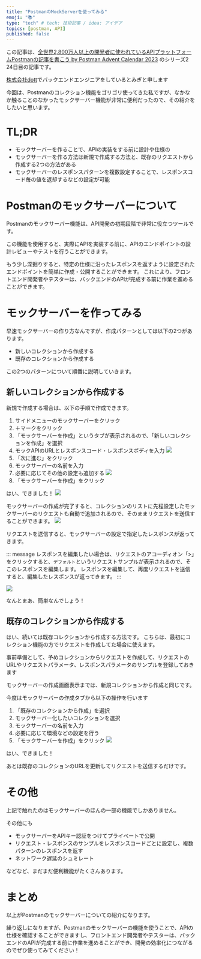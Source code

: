 ```yaml
---
title: "PostmanのMockServerを使ってみる"
emoji: "📚"
type: "tech" # tech: 技術記事 / idea: アイデア
topics: [postman, API]
published: false
---
```


この記事は、[全世界2,800万人以上の開発者に使われているAPIプラットフォームPostmanの記事を書こう by Postman Advent Calendar 2023](https://qiita.com/advent-calendar/2023/postman) のシリーズ2 24日目の記事です。

[株式会社dott](https://thedott.io/)でバックエンドエンジニアをしているとみぎと申します

今回は、Postmanのコレクション機能をゴリゴリ使ってきた私ですが、なかなか触ることのなかったモックサーバー機能が非常に便利だったので、その紹介をしたいと思います。

# TL;DR

* モックサーバーを作ることで、APIの実装をする前に設計や仕様の
* モックサーバーを作る方法は新規で作成する方法と、既存のリクエストから作成する2つの方法がある
* モックサーバーのレスポンスパターンを複数設定することで、レスポンスコード毎の値を返却するなどの設定が可能


# Postmanのモックサーバーについて

Postmanのモックサーバー機能は、API開発の初期段階で非常に役立つツールです。

この機能を使用すると、実際にAPIを実装する前に、APIのエンドポイントの設計レビューやテストを行うことができます。

もう少し深掘りすると、特定の仕様に沿ったレスポンスを返すように設定されたエンドポイントを簡単に作成・公開することができます。
これにより、フロントエンド開発者やテスターは、バックエンドのAPIが完成する前に作業を進めることができます。

# モックサーバーを作ってみる

早速モックサーバーの作り方なんですが、作成パターンとしては以下の2つがあります。

* 新しいコレクションから作成する
* 既存のコレクションから作成する

この2つのパターンについて順番に説明していきます。


## 新しいコレクションから作成する

新規で作成する場合は、以下の手順で作成できます。

1. サイドメニューのモックサーバーをクリック
2. ＋マークをクリック
3. 「モックサーバーを作成」というタブが表示されるので、「新しいコレクションを作成」を選択
4. モックAPIのURLとレスポンスコード・レスポンスボディを入力
    ![](https://storage.googleapis.com/zenn-user-upload/b14a065824f3-20231223.gif)
5. 「次に進む」をクリック
6. モックサーバーの名前を入力
7. 必要に応じてその他の設定も追加する
![](https://storage.googleapis.com/zenn-user-upload/9fe5e045a017-20231223.png)
1. 「モックサーバーを作成」をクリック

はい、できました！
![](https://storage.googleapis.com/zenn-user-upload/ae96d7ae52d9-20231223.png)

モックサーバーの作成が完了すると、コレクションのリストに先程設定したモックサーバーのリクエストも自動で追加されるので、そのままリクエストを送信することができます。
![](https://storage.googleapis.com/zenn-user-upload/b78a42e6125f-20231223.png)


リクエストを送信すると、モックサーバーの設定で指定したレスポンスが返ってきます。

::: message
レスポンスを編集したい場合は、リクエストのアコーディオン「>」をクリックすると、`デフォルト`というリクエストサンプルが表示されるので、そこのレスポンスを編集します。
レスポンスを編集して、再度リクエストを送信すると、編集したレスポンスが返ってきます。
:::

![](https://storage.googleapis.com/zenn-user-upload/1feaeb342eee-20231223.gif)

なんとまあ、簡単なんでしょう！


## 既存のコレクションから作成する

はい、続いては既存コレクションから作成する方法です。
こちらは、最初にコレクション機能の方でリクエストを作成してた場合に使えます。


事前準備として、予めコレクションからリクエストを作成して、リクエストのURLやリクエストパラメータ、レスポンスパラメータのサンプルを登録しておきます


モックサーバーの作成画面表示までは、新規コレクションから作成と同じです。

今度はモックサーバーの作成タブから以下の操作を行います

1. 「既存のコレクションから作成」を選択
2. モックサーバー化したいコレクションを選択
3. モックサーバーの名前を入力
4. 必要に応じて環境などの設定を行う
5. 「モックサーバーを作成」をクリック
   ![](https://storage.googleapis.com/zenn-user-upload/188749af6009-20231223.gif)

はい、できました！

あとは既存のコレクションのURLを更新してリクエストを送信するだけです。


# その他
上記で触れたのはモックサーバーのほんの一部の機能でしかありません。

その他にも

* モックサーバーをAPIキー認証をつけてプライベートで公開
* リクエスト・レスポンスのサンプルをレスポンスコードごとに設定し、複数パターンのレスポンスを返す
* ネットワーク遅延のシュミレート

などなど、まだまだ便利機能がたくさんあります。

# まとめ

以上がPostmanのモックサーバーについての紹介になります。

繰り返しになりますが、Postmanのモックサーバーの機能を使うことで、APIの仕様を確認することができますし、フロントエンド開発者やテスターは、バックエンドのAPIが完成する前に作業を進めることができ、開発の効率化につながるのでぜひ使ってみてください！